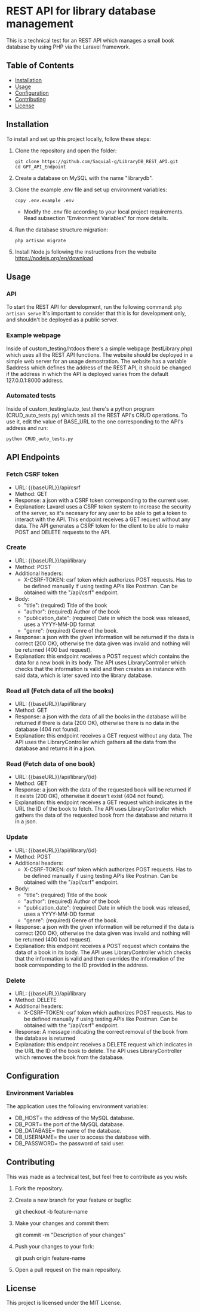 
 # REST API for library database management

This is a technical test for an REST API which manages a small book database by using PHP via the Laravel framework.

## Table of Contents

- [Installation](#installation)
- [Usage](#usage)
- [Configuration](#configuration)
- [Contributing](#contributing)
- [License](#license)

## Installation

To install and set up this project locally, follow these steps:

1. Clone the repository and open the folder:
	```
	git clone https://github.com/Saquial-g/LibraryDB_REST_API.git
	cd GPT_API_Endpoint
	```
2. Create a database on MySQL with the name "librarydb".

3. Clone the example .env file and set up environment variables: 
	```
	copy .env.example .env
	```
	- Modify the .env file according to your local project requirements. Read subsection "Environment Variables" for more details.

4. Run the database structure migration: 
	```
	php artisan migrate
	```
5. Install Node.js following the instructions from the website https://nodejs.org/en/download
	
## Usage

### API

To start the REST API for development, run the following command:
	```
	php artisan serve
	```
It's important to consider that this is for development only, and shouldn't be deployed as a public server.

### Example webpage

Inside of custom_testing/htdocs there's a simple webpage (testLibrary.php) which uses all the REST API functions. The website should be deployed in a simple web server for an usage demostration. 
The website has a variable $address which defines the address of the REST API, it should be changed if the address in which the API is deployed varies from the default 127.0.0.1:8000 address.

### Automated tests

Inside of custom_testing/auto_test there's a python program (CRUD_auto_tests.py) which tests all the REST API's CRUD operations. To use it, edit the value of BASE_URL to the one corresponding to the API's address and run:
	
	python CRUD_auto_tests.py
	
## API Endpoints

### Fetch CSRF token

- URL: {{baseURL}}/api/csrf
- Method: GET
- Response: a json with a CSRF token corresponding to the current user.
- Explanation: Lavarel uses a CSRF token system to increase the security of the server, so it's necesary for any user to be able to get a token to interact with the API. This endpoint receives a GET request without any data. 
The API generates a CSRF token for the client to be able to make POST and DELETE requests to the API.

### Create

- URL: {{baseURL}}/api/library
- Method: POST
- Additional headers:
    - X-CSRF-TOKEN: csrf token which authorizes POST requests. Has to be defined manually if using testing APIs like Postman. Can be obtained with the "/api/csrf" endpoint.
- Body:
    - "title": (required) Title of the book
    - "author": (required) Author of the book
    - "publication_date": (required) Date in which the book was released, uses a YYYY-MM-DD format
    - "genre": (required) Genre of the book.
- Response: a json with the given information will be returned if the data is correct (200 OK), otherwise the data given was invalid and nothing will be returned (400 bad request).
- Explanation: this endpoint receives a POST request which contains the data for a new book in its body. The API uses LibraryController which checks that the information is valid and then creates an instance with said data, 
which is later saved into the library database.

### Read all (Fetch data of all the books)

- URL: {{baseURL}}/api/library
- Method: GET
- Response: a json with the data of all the books in the database will be returned if there is data (200 OK), otherwise there is no data in the database (404 not found).
- Explanation: this endpoint receives a GET request without any data. The API uses the LibraryController which gathers all the data from the database and returns it in a json.

### Read (Fetch data of one book)

- URL: {{baseURL}}/api/library/{id}
- Method: GET
- Response: a json with the data of the requested book will be returned if it exists (200 OK), otherwise it doesn't exist (404 not found).
- Explanation: this endpoint receives a GET request which indicates in the URL the ID of the book to fetch. The API uses LibraryController which gathers the data of the requested book from the database and returns it in a json.

### Update

- URL: {{baseURL}}/api/library/{id}
- Method: POST
- Additional headers:
    - X-CSRF-TOKEN: csrf token which authorizes POST requests. Has to be defined manually if using testing APIs like Postman. Can be obtained with the "/api/csrf" endpoint.
- Body:
    - "title": (required) Title of the book
    - "author": (required) Author of the book
    - "publication_date": (required) Date in which the book was released, uses a YYYY-MM-DD format
    - "genre": (required) Genre of the book.
- Response: a json with the given information will be returned if the data is correct (200 OK), otherwise the data given was invalid and nothing will be returned (400 bad request).
- Explanation: this endpoint receives a POST request which contains the data of a book in its body. The API uses LibraryController which checks that the information is valid and then overrides the information of the book 
corresponding to the ID provided in the address.

### Delete

- URL: {{baseURL}}/api/library
- Method: DELETE
- Additional headers:
    - X-CSRF-TOKEN: csrf token which authorizes POST requests. Has to be defined manually if using testing APIs like Postman. Can be obtained with the "/api/csrf" endpoint.
- Response: A message indicating the correct removal of the book from the database is returned
- Explanation: this endpoint receives a DELETE request which indicates in the URL the ID of the book to delete. The API uses LibraryController which removes the book from the database.

## Configuration

### Environment Variables

The application uses the following environment variables:
- DB_HOST= the address of the MySQL database.
- DB_PORT= the port of the MySQL database.
- DB_DATABASE= the name of the database.
- DB_USERNAME= the user to access the database with.
- DB_PASSWORD= the password of said user.

## Contributing

This was made as a technical test, but feel free to contribute as you wish:

1. Fork the repository.

2. Create a new branch for your feature or bugfix: 
	
	git checkout -b feature-name

3. Make your changes and commit them: 

	git commit -m "Description of your changes"

4. Push your changes to your fork: 

	git push origin feature-name

5. Open a pull request on the main repository.

## License

This project is licensed under the MIT License.

